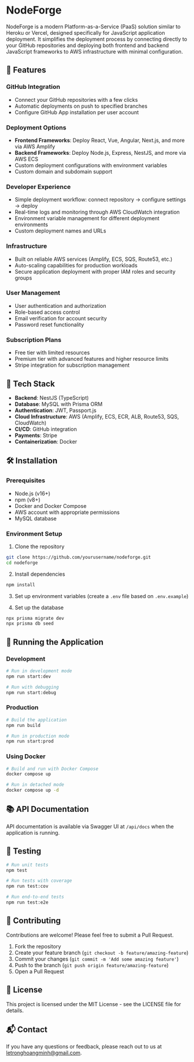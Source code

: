 # NodeForge

NodeForge is a modern Platform-as-a-Service (PaaS) solution similar to Heroku or Vercel, designed specifically for JavaScript application deployment. It simplifies the deployment process by connecting directly to your GitHub repositories and deploying both frontend and backend JavaScript frameworks to AWS infrastructure with minimal configuration.

## 🚀 Features

### GitHub Integration
- Connect your GitHub repositories with a few clicks
- Automatic deployments on push to specified branches
- Configure GitHub App installation per user account

### Deployment Options
- **Frontend Frameworks**: Deploy React, Vue, Angular, Next.js, and more via AWS Amplify
- **Backend Frameworks**: Deploy Node.js, Express, NestJS, and more via AWS ECS
- Custom deployment configurations with environment variables
- Custom domain and subdomain support

### Developer Experience
- Simple deployment workflow: connect repository → configure settings → deploy
- Real-time logs and monitoring through AWS CloudWatch integration
- Environment variable management for different deployment environments
- Custom deployment names and URLs

### Infrastructure
- Built on reliable AWS services (Amplify, ECS, SQS, Route53, etc.)
- Auto-scaling capabilities for production workloads
- Secure application deployment with proper IAM roles and security groups

### User Management
- User authentication and authorization
- Role-based access control
- Email verification for account security
- Password reset functionality

### Subscription Plans
- Free tier with limited resources
- Premium tier with advanced features and higher resource limits
- Stripe integration for subscription management

## 🔧 Tech Stack
- **Backend**: NestJS (TypeScript)
- **Database**: MySQL with Prisma ORM
- **Authentication**: JWT, Passport.js
- **Cloud Infrastructure**: AWS (Amplify, ECS, ECR, ALB, Route53, SQS, CloudWatch)
- **CI/CD**: GitHub integration
- **Payments**: Stripe
- **Containerization**: Docker

## 🛠️ Installation

### Prerequisites
- Node.js (v16+)
- npm (v8+)
- Docker and Docker Compose
- AWS account with appropriate permissions
- MySQL database

### Environment Setup
1. Clone the repository
```bash
git clone https://github.com/yourusername/nodeforge.git
cd nodeforge
```

2. Install dependencies
```bash
npm install
```

3. Set up environment variables (create a `.env` file based on `.env.example`)

4. Set up the database
```bash
npx prisma migrate dev
npx prisma db seed
```

## 🚀 Running the Application

### Development
```bash
# Run in development mode
npm run start:dev

# Run with debugging
npm run start:debug
```

### Production
```bash
# Build the application
npm run build

# Run in production mode
npm run start:prod
```

### Using Docker
```bash
# Build and run with Docker Compose
docker compose up

# Run in detached mode
docker compose up -d
```

## 📚 API Documentation
API documentation is available via Swagger UI at `/api/docs` when the application is running.

## 🧪 Testing
```bash
# Run unit tests
npm test

# Run tests with coverage
npm run test:cov

# Run end-to-end tests
npm run test:e2e
```

## 🤝 Contributing
Contributions are welcome! Please feel free to submit a Pull Request.

1. Fork the repository
2. Create your feature branch (`git checkout -b feature/amazing-feature`)
3. Commit your changes (`git commit -m 'Add some amazing feature'`)
4. Push to the branch (`git push origin feature/amazing-feature`)
5. Open a Pull Request

## 📄 License
This project is licensed under the MIT License - see the LICENSE file for details.

## 📬 Contact
If you have any questions or feedback, please reach out to us at [letronghoangminh@gmail.com](mailto:letronghoangminh@gmail.com).
